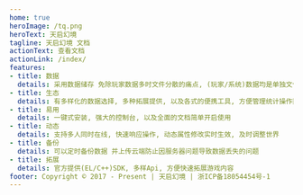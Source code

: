 ```yaml
---
home: true
heroImage: /tq.png
heroText: 天启幻境
tagline: 天启幻境 文档
actionText: 查看文档
actionLink: /index/
features:
- title: 数据
  details: 采用数据储存 免除玩家数据多时文件分散的痛点, (玩家/系统)数据均是单独文件, 可以点对点更新文件
- title: 生态
  details: 有多样化的数据选择, 多种拓展提供, 以及各式的便携工具, 方便管理统计操作数据
- title: 易用
  details: 一键式安装, 强大的控制台, 以及全面的文档简单开启使用
- title: 动态
  details: 支持多人同时在线, 快速响应操作, 动态属性修改实时生效, 及时调整世界
- title: 备份
  details: 可以定时备份数据 并上传云端防止因服务器问题导致数据丢失的问题
- title: 拓展
  details: 官方提供(EL/C++)SDK, 多样Api, 方便快速拓展游戏内容
footer: Copyright © 2017 - Present | 天启幻境 | 浙ICP备18054454号-1
---
```


